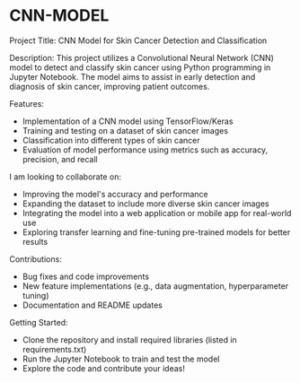 # CNN-MODEL

Project Title: CNN Model for Skin Cancer Detection and Classification

Description:
This project utilizes a Convolutional Neural Network (CNN) model to detect and classify skin cancer using Python programming in Jupyter Notebook. The model aims to assist in early detection and diagnosis of skin cancer, improving patient outcomes.

Features:

- Implementation of a CNN model using TensorFlow/Keras
- Training and testing on a dataset of skin cancer images
- Classification into different types of skin cancer
- Evaluation of model performance using metrics such as accuracy, precision, and recall

I am looking to collaborate on:

- Improving the model's accuracy and performance
- Expanding the dataset to include more diverse skin cancer images
- Integrating the model into a web application or mobile app for real-world use
- Exploring transfer learning and fine-tuning pre-trained models for better results

Contributions:

- Bug fixes and code improvements
- New feature implementations (e.g., data augmentation, hyperparameter tuning)
- Documentation and README updates

Getting Started:

- Clone the repository and install required libraries (listed in requirements.txt)
- Run the Jupyter Notebook to train and test the model
- Explore the code and contribute your ideas!
